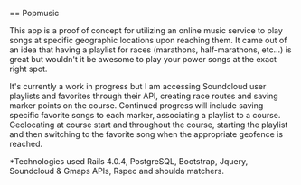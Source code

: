 == Popmusic

This app is a proof of concept for utilizing an online music service to play songs at specific geographic locations upon reaching them. It came out of an idea that having a playlist for races (marathons, half-marathons, etc...) is great but wouldn't it be awesome to play your power songs at the exact right spot.

It's currently a work in progress but I am accessing Soundcloud user playlists and favorites through their API, creating race routes and saving marker points on the course. Continued progress will include saving specific favorite songs to each marker, associating a playlist to a course. Geolocating at course start and throughout the course, starting the playlist and then switching to the favorite song when the appropriate geofence is reached.

*Technologies used
Rails 4.0.4, PostgreSQL, Bootstrap, Jquery, Soundcloud & Gmaps APIs, Rspec and shoulda matchers.



